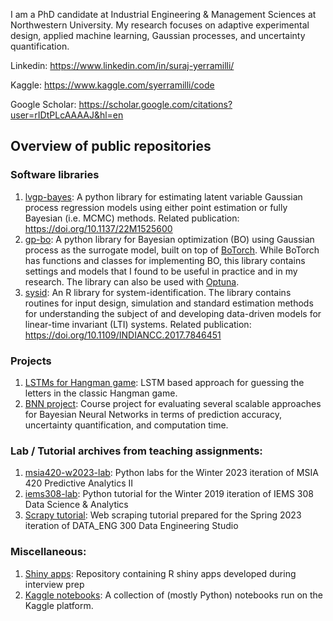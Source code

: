 I am a PhD candidate at Industrial Engineering & Management Sciences at Northwestern University. My research focuses on adaptive experimental design, applied machine learning, Gaussian processes, and uncertainty quantification. 

Linkedin: https://www.linkedin.com/in/suraj-yerramilli/

Kaggle: https://www.kaggle.com/syerramilli/code

Google Scholar: https://scholar.google.com/citations?user=rIDtPLcAAAAJ&hl=en


## Overview of public repositories

### Software libraries

1. [lvgp-bayes](https://github.com/syerramilli/lvgp-bayes): A python library for estimating latent variable Gaussian process regression models using either point estimation or fully Bayesian (i.e. MCMC) methods. Related publication: https://doi.org/10.1137/22M1525600
2. [gp-bo](https://github.com/syerramilli/gp-bo): A python library for Bayesian optimization (BO) using Gaussian process as the surrogate model, built on top of [BoTorch](https://botorch.org/). While BoTorch has functions and classes for implementing BO, this library contains settings and models that I found to be useful in practice and in my research. The library can also be used with [Optuna](https://optuna.readthedocs.io/en/stable/).
3. [sysid](https://github.com/syerramilli/R-sysid): An R library for system-identification. The library contains routines for input design, simulation and standard estimation methods for understanding the subject of and developing data-driven models for linear-time invariant (LTI) systems. Related publication: https://doi.org/10.1109/INDIANCC.2017.7846451

### Projects

1. [LSTMs for Hangman game](https://github.com/syerramilli/hangman_solver): LSTM based approach for guessing the letters in the classic Hangman game.
2. [BNN project](https://github.com/syerramilli/iems490bnn): Course project for evaluating several scalable approaches for Bayesian Neural Networks in terms of prediction accuracy, uncertainty quantification, and computation time.

### Lab / Tutorial archives from teaching assignments:

1. [msia420-w2023-lab](https://github.com/syerramilli/msia420-w2023-lab): Python labs for the Winter 2023 iteration of MSIA 420 Predictive Analytics II
2. [iems308-lab](https://github.com/syerramilli/iems308_lab): Python tutorial for the Winter 2019 iteration of IEMS 308 Data Science & Analytics
3. [Scrapy tutorial](https://github.com/syerramilli/scrapy_tutorial): Web scraping tutorial prepared for the Spring 2023 iteration of DATA_ENG 300 Data Engineering Studio

### Miscellaneous:

1. [Shiny apps](https://github.com/syerramilli/r-shiny-practice): Repository containing R shiny apps developed during interview prep
2. [Kaggle notebooks](https://github.com/syerramilli/kaggle-notebooks): A collection of (mostly Python) notebooks run on the Kaggle platform.
